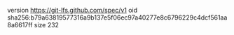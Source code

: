 version https://git-lfs.github.com/spec/v1 oid sha256:b79a63819577316a9b137e5f06ec97a40277e8c6796229c4dcf561aa8a6617ff size 232

